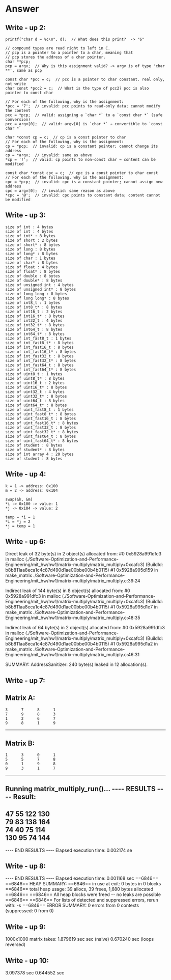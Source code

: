 # Answer

## Write - up 2:
    printf("char d = %c\n", d);  // What does this print?  -> "6"

    // compound types are read right to left in C.
    // pcp is a pointer to a pointer to a char, meaning that
    // pcp stores the address of a char pointer.
    char **pcp;
    pcp = argv;  // Why is this assignment valid? -> argv is of type 'char **', same as pcp

    const char *pcc = c;  // pcc is a pointer to char constant. real only, not write
    char const *pcc2 = c;  // What is the type of pcc2? pcc is also pointer to const char

    // For each of the following, why is the assignment:
    *pcc = '7';  // invalid: pcc points to read-only data; cannot modify the content
    pcc = *pcp;  // valid: assigning a `char *` to a `const char *` (safe conversion)
    pcc = argv[0];  // valid: argv[0] is `char *` → convertible to `const char *`

    char *const cp = c;  // cp is a const pointer to char
    // For each of the following, why is the assignment:
    cp = *pcp;  // invalid: cp is a constant pointer; cannot change its address
    cp = *argv;  // invalid: same as above
    *cp = '!';  // valid: cp points to non-const char → content can be modified

    const char *const cpc = c;  // cpc is a const pointer to char const
    // For each of the following, why is the assignment:
    cpc = *pcp;  // invalid: cpc is a constant pointer; cannot assign new address
    cpc = argv[0];  // invalid: same reason as above
    *cpc = '@';  // invalid: cpc points to constant data; content cannot be modified
    

## Write - up 3:
    size of int : 4 bytes 
    size of int : 4 bytes 
    size of int* : 8 bytes 
    size of short : 2 bytes 
    size of short* : 8 bytes 
    size of long : 8 bytes 
    size of long* : 8 bytes 
    size of char : 1 bytes 
    size of char* : 8 bytes 
    size of float : 4 bytes 
    size of float* : 8 bytes 
    size of double : 8 bytes 
    size of double* : 8 bytes 
    size of unsigned int : 4 bytes 
    size of unsigned int* : 8 bytes 
    size of long long : 8 bytes 
    size of long long* : 8 bytes 
    size of int8_t : 1 bytes 
    size of int8_t* : 8 bytes 
    size of int16_t : 2 bytes 
    size of int16_t* : 8 bytes 
    size of int32_t : 4 bytes 
    size of int32_t* : 8 bytes 
    size of int64_t : 8 bytes 
    size of int64_t* : 8 bytes 
    size of int_fast8_t : 1 bytes 
    size of int_fast8_t* : 8 bytes 
    size of int_fast16_t : 8 bytes 
    size of int_fast16_t* : 8 bytes 
    size of int_fast32_t : 8 bytes 
    size of int_fast32_t* : 8 bytes 
    size of int_fast64_t : 8 bytes 
    size of int_fast64_t* : 8 bytes 
    size of uint8_t : 1 bytes 
    size of uint8_t* : 8 bytes 
    size of uint16_t : 2 bytes 
    size of uint16_t* : 8 bytes 
    size of uint32_t : 4 bytes 
    size of uint32_t* : 8 bytes 
    size of uint64_t : 8 bytes 
    size of uint64_t* : 8 bytes 
    size of uint_fast8_t : 1 bytes 
    size of uint_fast8_t* : 8 bytes 
    size of uint_fast16_t : 8 bytes 
    size of uint_fast16_t* : 8 bytes 
    size of uint_fast32_t : 8 bytes 
    size of uint_fast32_t* : 8 bytes 
    size of uint_fast64_t : 8 bytes 
    size of uint_fast64_t* : 8 bytes 
    size of student : 8 bytes 
    size of student* : 8 bytes 
    size of int array 4 : 20 bytes 
    size of student : 8 bytes


## Write - up 4:
    k = 1 -> address: 0x100
    m = 2 -> address: 0x104

    swap(&k, &m)
    *i -> 0x100 -> value: 1
    *j -> 0x104 -> value: 2

    temp = *i = 1
    *i = *j = 2
    *j = temp = 1


## Write - up 6:
Direct leak of 32 byte(s) in 2 object(s) allocated from:
    #0 0x5928a991dfc3 in malloc (./Software-Optimization-and-Performance-Engineering/mit_hw/hw1/matrix-multiply/matrix_multiply+0xcafc3) (BuildId: b8b811aa8eca1c4c87d490d1ae00bbe00b4b0115)
    #1 0x5928a995d159 in make_matrix ./Software-Optimization-and-Performance-Engineering/mit_hw/hw1/matrix-multiply/matrix_multiply.c:39:24

Indirect leak of 144 byte(s) in 8 object(s) allocated from:
    #0 0x5928a991dfc3 in malloc (./Software-Optimization-and-Performance-Engineering/mit_hw/hw1/matrix-multiply/matrix_multiply+0xcafc3) (BuildId: b8b811aa8eca1c4c87d490d1ae00bbe00b4b0115)
    #1 0x5928a995d1e7 in make_matrix ./Software-Optimization-and-Performance-Engineering/mit_hw/hw1/matrix-multiply/matrix_multiply.c:48:35

Indirect leak of 64 byte(s) in 2 object(s) allocated from:
    #0 0x5928a991dfc3 in malloc (./Software-Optimization-and-Performance-Engineering/mit_hw/hw1/matrix-multiply/matrix_multiply+0xcafc3) (BuildId: b8b811aa8eca1c4c87d490d1ae00bbe00b4b0115)
    #1 0x5928a995d1a2 in make_matrix ./Software-Optimization-and-Performance-Engineering/mit_hw/hw1/matrix-multiply/matrix_multiply.c:46:31

SUMMARY: AddressSanitizer: 240 byte(s) leaked in 12 allocation(s).


## Write - up 7:

Matrix A: 
------------
    3      7      8      1  
    7      9      8      3  
    1      2      6      7  
    9      8      1      9  
------------
Matrix B: 
------------
    1      3      0      1  
    5      5      7      8  
    0      1      9      8  
    9      3      1      7  
------------
Running matrix_multiply_run()...
---- RESULTS ----
Result: 
------------
   47     55    122    130  
   79     83    138    164  
   74     40     75    114  
  130     95     74    144  
------------
---- END RESULTS ----
Elapsed execution time: 0.002174 se

## Write - up 8:

---- END RESULTS ----
Elapsed execution time: 0.001168 sec
==6846== 
==6846== HEAP SUMMARY:
==6846==     in use at exit: 0 bytes in 0 blocks
==6846==   total heap usage: 39 allocs, 39 frees, 1,680 bytes allocated
==6846== 
==6846== All heap blocks were freed -- no leaks are possible
==6846== 
==6846== For lists of detected and suppressed errors, rerun with: -s
==6846== ERROR SUMMARY: 0 errors from 0 contexts (suppressed: 0 from 0)


## Write - up 9:
1000x1000 matrix takes:
1.879619 sec sec (naive)
0.670240 sec (loops reversed)

## Write - up 10:
3.097378 sec
0.644552 sec